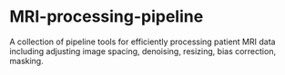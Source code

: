 # MRI-processing-pipeline  

A collection of pipeline tools for efficiently processing patient MRI data including adjusting image spacing, denoising, 
resizing, bias correction, masking. 

